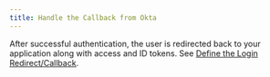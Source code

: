 ```yaml
---
title: Handle the Callback from Okta
---
```

After successful authentication, the user is redirected back to your application along with access and ID tokens. See [Define the Login Redirect/Callback](define-the-login-redirect/callback).

<StackSelector snippet="handle-callback"/>
